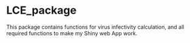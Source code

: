 # LCE_package
This package contains functions for virus infectivity calculation, and all required functions to make my Shiny web App work.
